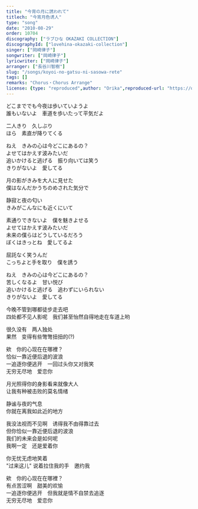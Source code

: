 ```yaml
---
title: "今宵の月に誘われて"
titlech: "今宵月色诱人"
type: "song"
date: "2010-08-29"
order: 10704
discography: ["ラブひな OKAZAKI COLLECTION"]
discographyId: ["lovehina-okazaki-collection"]
singer: ["岡崎律子"]
songwriter: ["岡崎律子"]
lyricwriter: ["岡崎律子"]
arranger: ["長谷川智樹"]
slug: "/songs/koyoi-no-gatsu-ni-sasowa-rete"
tags: []
remarks: "Chorus・Chorus Arrange"
license: {type: "reproduced",author: "Orika",reproduced-url: "https://orikamushi.netlify.app/",reproduced-website: "織歌蟲網站"}
---
```


どこまででも今夜は歩いていようよ   
誰もいないよ　車道を歩いたって平気だよ   
  
二人きり　久しぶり   
ほら　素直が降りてくる   
  
ねえ　きみの心は今どこにあるの？   
よせてはかえす波みたいだ   
追いかけると逃げる　振り向いては笑う   
きりがないよ　愛してる   
  
月の影がきみを大人に見せた   
僕はなんだかうちのめされた気分で   
  
静寂と夜の匂い   
きみがこんなにも近くにいて   
  
素通りできないよ　僕を魅きよせる   
よせてはかえす波みたいだ   
未来の僕らはどうしているだろう   
ぼくはきっとね　愛してるよ   
  
屈託なく笑うんだ   
こっちよと手を取り　僕を誘う   
  
ねえ　きみの心は今どこにあるの？   
苦しくなるよ　甘い悦び   
追いかけると逃げる　追わずにいられない   
きりがないよ　愛してる  

<!-- 翻译 -->

  
今晚不管到哪都徒步走去吧   
四处都不见人影呢　我们甚至怡然自得地走在车道上哟   
  
很久没有　两人独处   
果然　变得有些彆彆扭扭的(?)   
  
欸　你的心现在在哪裡？   
恰似一靠近便后退的波浪   
一追逐你便逃开　一回过头你又对我笑   
无穷无尽地　爱恋你   
  
月光照得你的身影看来就像大人   
让我有种被击败的莫名情绪   
  
静谧与夜的气息   
你就在离我如此近的地方   
  
我没法视而不见啊　诱得我不由得靠过去   
但你恰似一靠近便后退的波浪   
我们的未来会是如何呢   
我啊一定　还是爱着你   
  
你无忧无虑地笑着   
"过来这儿" 说着拉住我的手　邀约我   
  
欸　你的心现在在哪裡？   
有点苦涩啊　甜美的欢愉   
一追逐你便逃开　但我就是情不自禁去追逐   
无穷无尽地　爱恋你
